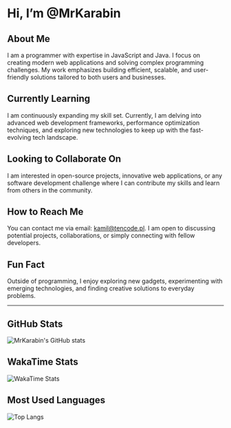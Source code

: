 # Hi, I’m @MrKarabin

## About Me
I am a programmer with expertise in JavaScript and Java. I focus on creating modern web applications and solving complex programming challenges. My work emphasizes building efficient, scalable, and user-friendly solutions tailored to both users and businesses.

## Currently Learning
I am continuously expanding my skill set. Currently, I am delving into advanced web development frameworks, performance optimization techniques, and exploring new technologies to keep up with the fast-evolving tech landscape.

## Looking to Collaborate On
I am interested in open-source projects, innovative web applications, or any software development challenge where I can contribute my skills and learn from others in the community.

## How to Reach Me
You can contact me via email: [kamil@tencode.pl](mailto:kamil@tencode.pl). I am open to discussing potential projects, collaborations, or simply connecting with fellow developers.

## Fun Fact
Outside of programming, I enjoy exploring new gadgets, experimenting with emerging technologies, and finding creative solutions to everyday problems.

---

## GitHub Stats

![MrKarabin's GitHub stats](https://github-readme-stats.vercel.app/api?username=MrKarabin&show_icons=true&theme=radical)

## WakaTime Stats

![WakaTime Stats](https://github-readme-stats.vercel.app/api/wakatime?username=MrKarabin&layout=compact)

## Most Used Languages

![Top Langs](https://github-readme-stats.vercel.app/api/top-langs/?username=MrKarabin&layout=compact&theme=radical)
